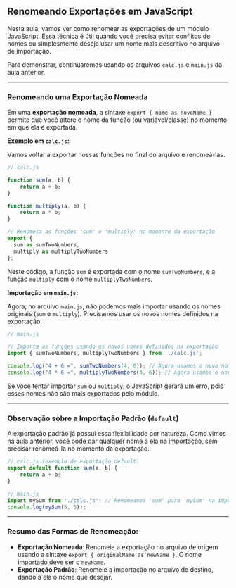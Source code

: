## Renomeando Exportações em JavaScript

Nesta aula, vamos ver como renomear as exportações de um módulo JavaScript. Essa técnica é útil quando você precisa evitar conflitos de nomes ou simplesmente deseja usar um nome mais descritivo no arquivo de importação.

Para demonstrar, continuaremos usando os arquivos `calc.js` e `main.js` da aula anterior.

-----

### Renomeando uma Exportação Nomeada

Em uma **exportação nomeada**, a sintaxe `export { nome as novoNome }` permite que você altere o nome da função (ou variável/classe) no momento em que ela é exportada.

**Exemplo em `calc.js`:**

Vamos voltar a exportar nossas funções no final do arquivo e renomeá-las.

```javascript
// calc.js

function sum(a, b) {
    return a + b;
}

function multiply(a, b) {
    return a * b;
}

// Renomeia as funções 'sum' e 'multiply' no momento da exportação
export {
  sum as sumTwoNumbers,
  multiply as multiplyTwoNumbers
};
```

Neste código, a função `sum` é exportada com o nome `sumTwoNumbers`, e a função `multiply` com o nome `multiplyTwoNumbers`.

**Importação em `main.js`:**

Agora, no arquivo `main.js`, não podemos mais importar usando os nomes originais (`sum` e `multiply`). Precisamos usar os novos nomes definidos na exportação.

```javascript
// main.js

// Importa as funções usando os novos nomes definidos na exportação
import { sumTwoNumbers, multiplyTwoNumbers } from './calc.js';

console.log("4 + 6 =", sumTwoNumbers(4, 6)); // Agora usamos o novo nome
console.log("4 * 6 =", multiplyTwoNumbers(4, 6)); // Agora usamos o novo nome
```

Se você tentar importar `sum` ou `multiply`, o JavaScript gerará um erro, pois esses nomes não são mais exportados pelo módulo.

-----

### Observação sobre a Importação Padrão (`default`)

A exportação padrão já possui essa flexibilidade por natureza. Como vimos na aula anterior, você pode dar qualquer nome a ela na importação, sem precisar renomeá-la no momento da exportação.

```javascript
// calc.js (exemplo de exportação default)
export default function sum(a, b) {
    return a + b;
}

// main.js
import mySum from './calc.js'; // Renomeamos 'sum' para 'mySum' na importação
console.log(mySum(5, 5));
```

-----

### Resumo das Formas de Renomeação:

  * **Exportação Nomeada**: Renomeie a exportação no arquivo de origem usando a sintaxe `export { originalName as newName }`. O nome importado deve ser o `newName`.
  * **Exportação Padrão**: Renomeie a importação no arquivo de destino, dando a ela o nome que desejar.


